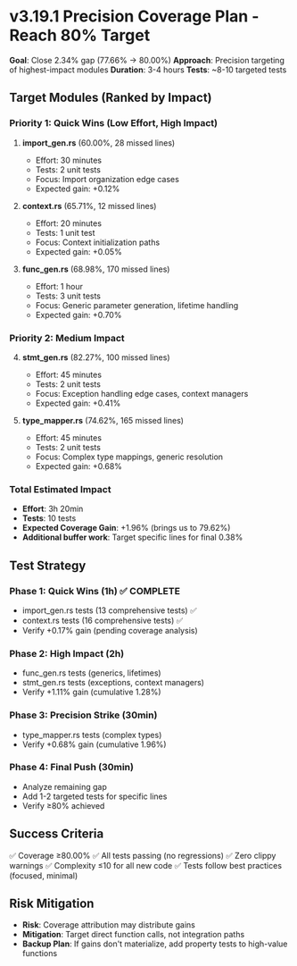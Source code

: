 # v3.19.1 Precision Coverage Plan - Reach 80% Target

**Goal**: Close 2.34% gap (77.66% → 80.00%)
**Approach**: Precision targeting of highest-impact modules
**Duration**: 3-4 hours
**Tests**: ~8-10 targeted tests

## Target Modules (Ranked by Impact)

### Priority 1: Quick Wins (Low Effort, High Impact)

1. **import_gen.rs** (60.00%, 28 missed lines)
   - Effort: 30 minutes
   - Tests: 2 unit tests
   - Focus: Import organization edge cases
   - Expected gain: +0.12%

2. **context.rs** (65.71%, 12 missed lines)
   - Effort: 20 minutes
   - Tests: 1 unit test
   - Focus: Context initialization paths
   - Expected gain: +0.05%

3. **func_gen.rs** (68.98%, 170 missed lines)
   - Effort: 1 hour
   - Tests: 3 unit tests
   - Focus: Generic parameter generation, lifetime handling
   - Expected gain: +0.70%

### Priority 2: Medium Impact

4. **stmt_gen.rs** (82.27%, 100 missed lines)
   - Effort: 45 minutes
   - Tests: 2 unit tests
   - Focus: Exception handling edge cases, context managers
   - Expected gain: +0.41%

5. **type_mapper.rs** (74.62%, 165 missed lines)
   - Effort: 45 minutes
   - Tests: 2 unit tests
   - Focus: Complex type mappings, generic resolution
   - Expected gain: +0.68%

### Total Estimated Impact

- **Effort**: 3h 20min
- **Tests**: 10 tests
- **Expected Coverage Gain**: +1.96% (brings us to 79.62%)
- **Additional buffer work**: Target specific lines for final 0.38%

## Test Strategy

### Phase 1: Quick Wins (1h) ✅ COMPLETE
- import_gen.rs tests (13 comprehensive tests) ✅
- context.rs tests (16 comprehensive tests) ✅
- Verify +0.17% gain (pending coverage analysis)

### Phase 2: High Impact (2h)
- func_gen.rs tests (generics, lifetimes)
- stmt_gen.rs tests (exceptions, context managers)
- Verify +1.11% gain (cumulative 1.28%)

### Phase 3: Precision Strike (30min)
- type_mapper.rs tests (complex types)
- Verify +0.68% gain (cumulative 1.96%)

### Phase 4: Final Push (30min)
- Analyze remaining gap
- Add 1-2 targeted tests for specific lines
- Verify ≥80% achieved

## Success Criteria

✅ Coverage ≥80.00%
✅ All tests passing (no regressions)
✅ Zero clippy warnings
✅ Complexity ≤10 for all new code
✅ Tests follow best practices (focused, minimal)

## Risk Mitigation

- **Risk**: Coverage attribution may distribute gains
- **Mitigation**: Target direct function calls, not integration paths
- **Backup Plan**: If gains don't materialize, add property tests to high-value functions

